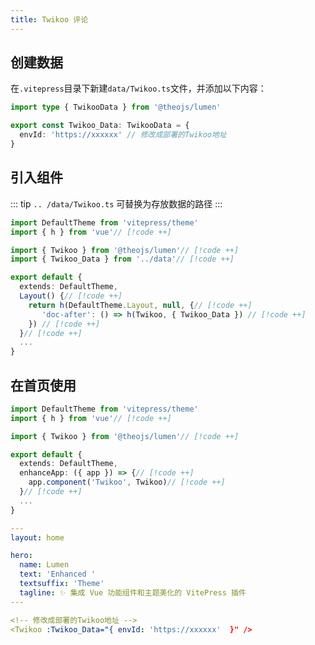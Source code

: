 ```yaml
---
title: Twikoo 评论
---
```


<Links
  :items="[
    {
      name: '如何部署请查看 Twikoo 文档',
      image: 'https://twikoo.js.org/twikoo-logo-home.png',
      desc: '一个简洁、安全、免费的静态网站评论系统。',
      link: 'https://twikoo.js.org/quick-start.html'
    }
  ]"
/>

## 创建数据

在`.vitepress`目录下新建`data/Twikoo.ts`文件，并添加以下内容：

```ts [.vitepress/data/Twikoo.ts]
import type { TwikooData } from '@theojs/lumen'

export const Twikoo_Data: TwikooData = {
  envId: 'https://xxxxxx' // 修改成部署的Twikoo地址
}
```

## 引入组件

::: tip
`.. /data/Twikoo.ts` 可替换为存放数据的路径
:::

```ts [.vitepress/theme/index.ts]
import DefaultTheme from 'vitepress/theme'
import { h } from 'vue'// [!code ++]

import { Twikoo } from '@theojs/lumen'// [!code ++]
import { Twikoo_Data } from '../data'// [!code ++]

export default {
  extends: DefaultTheme,
  Layout() {// [!code ++]
    return h(DefaultTheme.Layout, null, {// [!code ++]
       'doc-after': () => h(Twikoo, { Twikoo_Data }) // [!code ++]
    }) // [!code ++]
  }// [!code ++]
  ...
}
```

## 在首页使用

```ts [.vitepress/theme/index.ts]
import DefaultTheme from 'vitepress/theme'
import { h } from 'vue'// [!code ++]

import { Twikoo } from '@theojs/lumen'// [!code ++]

export default {
  extends: DefaultTheme,
  enhanceApp: ({ app }) => {// [!code ++]
    app.component('Twikoo', Twikoo)// [!code ++]
  }// [!code ++]
  ...
}
```

```yaml [.vitepress/index.md]
---
layout: home

hero:
  name: Lumen
  text: 'Enhanced '
  textsuffix: 'Theme'
  tagline: ✨ 集成 Vue 功能组件和主题美化的 VitePress 插件
---

<!-- 修改成部署的Twikoo地址 -->
<Twikoo :Twikoo_Data="{ envId: 'https://xxxxxx'  }" />
```
